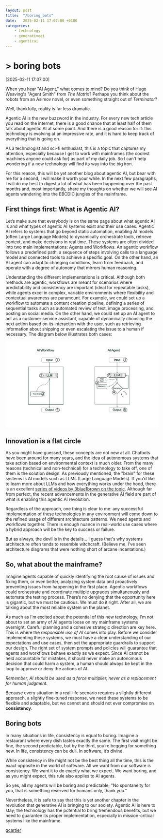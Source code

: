 ```yaml
---
layout: post
title:  "/boring_bots"
date:   2025-02-11 17:07:00 +0100
categories: 
    - technology
    - generativeai
    - agenticai
---
```


# > boring bots
[2025-02-11 17:07:00]

When you hear "AI Agent," what comes to mind? Do you think of Hugo Weaving's "Agent Smith" from *The Matrix*? Perhaps you think about the robots from an Asimov novel, or even something straight out of *Terminator*?

Well, thankfully, reality is far less dramatic.

Agentic AI is the new buzzword in the industry. For every new tech article you read on the internet, there is a good chance that at least half of them talk about agentic AI at some point. And there is a good reason for it: this technology is evolving at an impressive rate, and it is hard to keep track of everything that is going on.

As a technologist and sci-fi enthusiast, this is a topic that captures my attention, especially because I get to work with mainframes (the coolest machines anyone could ask for) as part of my daily job. So I can't help wondering if a new technology will find its way into the big iron.

For this reason, this will be yet another blog about agentic AI, but bear with me for a second, I will make it worth your while. In the next few paragraphs, I will do my best to digest a lot of what has been happening over the past months and, most importantly, share my thoughts on whether we will see AI agents wandering into the EBCDIC jungles of the mainframe.

## First things first: What is Agentic AI?

Let’s make sure that everybody is on the same page about what agentic AI is and what types of agentic AI systems exist and their use cases.
Agentic AI refers to systems that go beyond static automation, enabling AI models (often Large Language Models) to dynamically orchestrate tools, retrieve context, and make decisions in real time. These systems are often divided into two main implementations: Agents and Workflows. An agentic workflow follows a predefined path, a sequence of steps involving calls to a language model and connected tools to achieve a specific goal. On the other hand, an AI agent can adapt to changing conditions, learn from feedback, and operate with a degree of autonomy that mirrors human reasoning.

Understanding the different implementations is critical. Although both methods are agentic, workflows are meant for scenarios where predictability and consistency are important (ideal for repeatable tasks), while agents excel in complex, variable environments where flexibility and contextual awareness are paramount. For example, we could set up a workflow to automate a content creation pipeline, defining a series of sequential tasks such as automated review of text, image processing, and posting on social media. On the other hand, we could set up an AI agent to act as a customer service assistant, capable of dynamically choosing the next action based on its interaction with the user, such as retrieving information about shipping or even escalating the issue to a human if necessary.
The diagram below illustrates both cases:

![diagram](/assets/images/workflow-agents.png)

## Innovation is a flat circle
As you might have guessed, these concepts are not new at all. Chatbots have been around for many years, and the idea of autonomous systems that take action based on environmental context is much older. From the many reasons (technical and non-technical) for a technology to take off, one of them is the solution design. As previously mentioned, the "brain" for these systems is AI models such as LLMs (Large Language Models). If you'd like to learn more about LLMs and how everything works under the hood, there is an excellent [series of videos by 3blue1brown on the topic](https://youtube.com/playlist?list=PLZHQObOWTQDNU6R1_67000Dx_ZCJB-3pi&si=kg96sroS_QnDymNc). Although far from perfect, the recent advancements in the generative AI field are part of what is enabling this agentic AI revolution.

Regardless of the approach, one thing is clear to me: any successful implementation of these technologies in any environment will come down to the refined usage of different architecture patterns. We need agents and workflows together. There is enough nuance in real-world use cases where a hybrid approach will be the key to success or failure.

But as always, the devil is in the details… I guess that's why systems architecture often tends to resemble witchcraft. (Believe me, I've seen architecture diagrams that were nothing short of arcane incantations.)

## So, what about the mainframe?
Imagine agents capable of quickly identifying the root cause of issues and fixing them, or even better, analyzing system data and proactively preventing issues from happening in the first place. Agentic workflows could orchestrate and coordinate multiple upgrades simultaneously and automate the testing process. There’s no denying that the opportunity here is gigantic, but we must be cautious. We must do it right. After all, we are talking about the most reliable system on the planet.

As much as I'm excited about the potential of this new technology, I'm not about to set an army of AI agents loose on my mainframe systems overnight. Careful planning and a cohesive strategic direction are key here. This is where the *responsible use of AI* comes into play. Before we consider implementing these systems, we must have a clear understanding of our expectations and use cases, then set the appropriate guardrails to support our design. The right set of system prompts and policies will guarantee that agents and workflows behave exactly as we expect. Since AI cannot be held accountable for mistakes, it should never make an autonomous decision that could harm a system, a human should always be kept in the loop to approve or deny the actions of AI.

*Remember, AI should be used as a force multiplier, never as a replacement for human judgment.*

Because every situation in a real-life scenario requires a slightly different approach, a slightly fine-tuned response, we need these systems to be flexible and adaptable, but we cannot and should not ever compromise on **consistency**.

## Boring bots

In many situations in life, consistency is equal to boring. Imagine a restaurant where every dish tastes exactly the same. The first visit might be fine, the second predictable, but by the third, you’re begging for something new. In life, consistency can be dull. In software, it’s divine.

While consistency in life might not be the best thing all the time, this is the exact opposite in the world of software. All we want from our software is consistency. We want it to do exactly what we expect. We want boring, and as you might expect, this rule also applies to AI agents.

So yes, all my agents will be boring and predictable; "No spontaneity for you, that is something reserved for humans only, thank you."

Nevertheless, it is safe to say that this is yet another chapter in the revolution that generative AI is bringing to our society. Agentic AI is here to stay; the technology has the potential to bring tremendous benefits, but we need to guarantee its proper implementation, especially in mission-critical systems like the mainframe.

[gcartier](/about)

